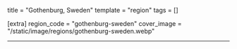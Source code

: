 title = "Gothenburg, Sweden"
template = "region"
tags = []

[extra]
region_code = "gothenburg-sweden"
cover_image = "/static/image/regions/gothenburg-sweden.webp"

---
